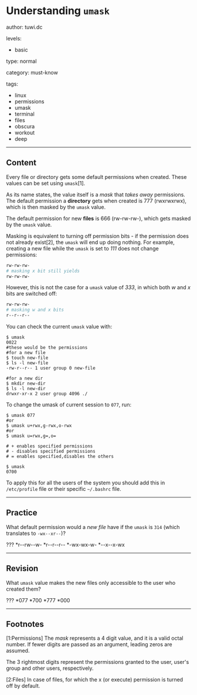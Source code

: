 # Understanding `umask`
author: tuwi.dc

levels:

  - basic

type: normal

category: must-know

tags:
  - linux
  - permissions
  - umask
  - terminal
  - files
  - obscura
  - workout
  - deep


---
## Content

Every file or directory gets some default permissions when created. These values can be set using `umask`[1].

As its name states, the value itself is a *mask* that *takes away* permissions. The default permission a **directory** gets when created is 777 (rwxrwxrwx), which is then masked by the `umask` value.

The default permission for new **files** is 666 (rw-rw-rw-), which gets masked by the `umask` value.

Masking is equivalent to turning off permission bits - if the permission does not already exist[2], the `umask` will end up doing nothing. For example, creating a new file while the `umask` is set to *111* does not change permissions:
```bash
rw-rw-rw-
# masking x bit still yields
rw-rw-rw-
```
However, this is not the case for a `umask` value of *333*, in which both *w* and *x* bits are switched off:
```bash
rw-rw-rw-
# masking w and x bits
r--r--r--
```
You can check the current `umask` value with:
```
$ umask
0022
#these would be the permissions
#for a new file
$ touch new-file
$ ls -l new-file
-rw-r--r-- 1 user group 0 new-file

#for a new dir
$ mkdir new-dir
$ ls -l new-dir
drwxr-xr-x 2 user group 4096 ./

```
To change the umask of current session to `077`, run:
```
$ umask 077
#or
$ umask u+rwx,g-rwx,o-rwx
#or
$ umask u=rwx,g=,o=

# + enables specified permissions
# - disables specified permissions
# = enables specified,disables the others

$ umask
0700
```

To apply this for all the users of the system you should add this in `/etc/profile` file or their specific `~/.bashrc` file.

---
## Practice

What default permission would a *new file* have if the `umask` is `314` (which translates to `-wx--xr--`)?

???
*r--rw--w-
*r--r--r--
*-wx-wx-w-
*--x--x-wx

---
## Revision

What `umask` value makes the new files only accessible to the user who created them?

???
*077
*700
*777
*000

---
## Footnotes

[1:Permissions]
The *mask* represents a 4 digit value, and it is a valid octal number. If fewer digits are passed as an argument, leading zeros are assumed.

The 3 rightmost digits represent the permissions granted to the user, user's group and other users, respectively.

[2:Files]
In case of files, for which the x (or execute) permission is turned off by default.

